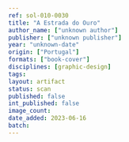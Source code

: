 ```yaml
---
ref: sol-010-0030
title: "A Estrada do Ouro"
author_name: ["unknown author"]
publisher: ["unknown publisher"]
year: "unknown-date"
origin: ["Portugal"]
formats: ["book-cover"]
disciplines: [graphic-design]
tags:
layout: artifact
status: scan
published: false
int_published: false
image_count:
date_added: 2023-06-16
batch:
---
```

